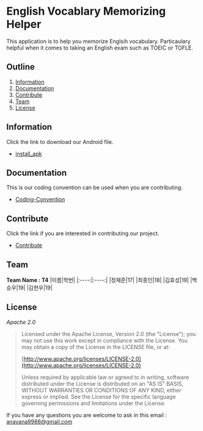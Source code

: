 # English Vocablary Memorizing Helper

This application is to help you memorize Englsih vocabulary. Particaulary helpful when it comes to taking an English exam such as TOEIC or TOFLE.

## Outline ##
1. [Information](#information) <br>
2. [Documentation](#documentation) <br>
3. [Contribute](#contribute) <br>
4. [Team](#team) <br>
5. [License](#license) <br>

## Information ##
Click the link to download our Android file.
- [install_apk](https://github.com/isume/OSSdev_T4/raw/master/app-debug.apk)


## Documentation ##
This is our coding convention can be used when you are contributing.
- [Coding-Convention](https://github.com/isume/OSSdev_T4/issues/2)

## Contribute ##
Click the link if you are interested in contributing our project.
- [Contribute](https://github.com/isume/OSSdev_T4/blob/Jajuna/Contribute.md)

## Team ##
**Team Name : T4**
|이름|학번|
|:----:|:----:|
|정재준|17|
|최종인|18|
|김효성|19|
|백승우|19|
|김현우|19|

## License ##
*Apache 2.0*
> Licensed under the Apache License, Version 2.0 (the "License");
> you may not use this work except in compliance with the License.
> You may obtain a copy of the License in the LICENSE file, or at:
>
>  [http://www.apache.org/licenses/LICENSE-2.0](http://www.apache.org/licenses/LICENSE-2.0)
>
> Unless required by applicable law or agreed to in writing, software
> distributed under the License is distributed on an "AS IS" BASIS,
> WITHOUT WARRANTIES OR CONDITIONS OF ANY KIND, either express or implied.
> See the License for the specific language governing permissions and
> limitations under the License.




If you have any questions you are welcome to ask in this email : anayana9988@gmail.com
